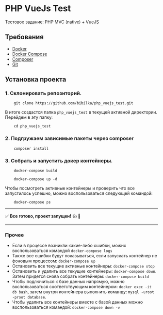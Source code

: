 # PHP VueJs Test
Тестовое задание: PHP MVC (native) + VueJS

## Требования
- [Docker](https://www.docker.com)
- [Docker Compose](https://docs.docker.com/compose/)
- [Composer](https://getcomposer.org)
- [Git](https://git-scm.com)

## Установка проекта

### 1. Склонировать репозиторий. 
```
    git clone https://github.com/bibilka/php_vuejs_test.git
```

В итоге создастся папка `php_vuejs_test` в текущей активной директории. Перейдем в эту папку:
```
    cd php_vuejs_test
```
### 2. Подгружаем зависимые пакеты через composer

```
    composer install
```

### 3. Собрать и запустить докер контейнеры.

```
    docker-compose build
    
    docker-compose up -d
```
Чтобы посмотреть активные контейнеры и проверить что все запустилось успешно, можно воспользоваться следующей командой:
```
    docker-compose ps
```
_____
:white_check_mark: <b>Все готово, проект запущен!</b> :+1: :tada:
_____

### Прочее
- Если в процессе возникли какие-либо ошибки, можно воспользоваться командой `docker-compose logs`
- Также все ошибки будут показываться, если запускать контейнер не фоновым процессом: `docker-compose up`
- Остановить все текущие активные контейнеры: `docker-compose stop`
- Остановить и удалить все текущие контейнеры: `docker-compose down`. Затем придется снова собрать контейнеры: `docker-compose build`
- Чтобы подлючиться к базе данных напрямую, можно воспользоваться соответствующим контейнером: `docker exec -it db bash`, затем внутри контейнера выполнить команду: `mysql -uroot -proot database`.
- Чтобы удалить все контейнеры вместе с базой данных можно воспользоваться командой: `docker-compose down -v`
